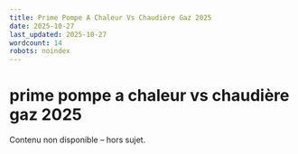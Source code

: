 ```yaml
---
title: Prime Pompe A Chaleur Vs Chaudière Gaz 2025
date: 2025-10-27
last_updated: 2025-10-27
wordcount: 14
robots: noindex
---
```


# prime pompe a chaleur vs chaudière gaz 2025

Contenu non disponible – hors sujet.